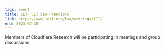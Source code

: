 ```yaml
---
tags: event
title: IETF 117 San Francisco
link: https://www.ietf.org/how/meetings/117/
end: 2023-07-28
---
```


Members of Cloudflare Research will be participating in meetings and group discussions.
